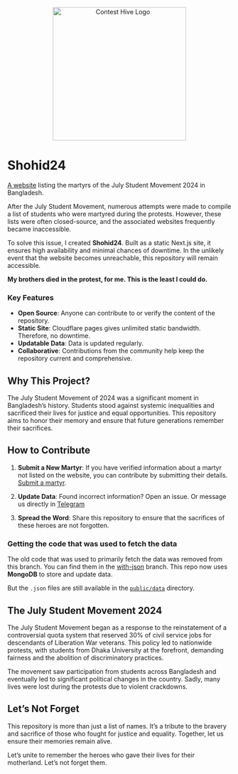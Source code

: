 <p align="center">
  <img width="300px" src="public/images/logo_landscape.png" alt="Contest Hive Logo">
</p>

# Shohid24

[A website](https://shohid24.pages.dev/) listing the martyrs of the July Student Movement 2024 in Bangladesh.

After the July Student Movement, numerous attempts were made to compile a list of students who were martyred during the protests. However, these lists were often closed-source, and the associated websites frequently became inaccessible.

To solve this issue, I created **Shohid24**. Built as a static Next.js site, it ensures high availability and minimal chances of downtime. In the unlikely event that the website becomes unreachable, this repository will remain accessible.

**My brothers died in the protest, for me. This is the least I could do.**

### Key Features

- **Open Source**: Anyone can contribute to or verify the content of the repository.
- **Static Site**: Cloudflare pages gives unlimited static bandwidth. Therefore, no downtime.
- **Updatable Data**: Data is updated regularly.
- **Collaborative**: Contributions from the community help keep the repository current and comprehensive.

## Why This Project?

The July Student Movement of 2024 was a significant moment in Bangladesh’s history. Students stood against systemic inequalities and sacrificed their lives for justice and equal opportunities. This repository aims to honor their memory and ensure that future generations remember their sacrifices.


## How to Contribute

1. **Submit a New Martyr**: If you have verified information about a martyr not listed on the website, you can contribute by submitting their details. [Submit a martyr](https://forms.gle/efEVqZEHHR4fZuyG7).

2. **Update Data**: Found incorrect information? Open an issue. Or message us directly in [Telegram](https://t.me/Shohid24Discussion/)

3. **Spread the Word**: Share this repository to ensure that the sacrifices of these heroes are not forgotten.

### Getting the code that was used to fetch the data

The old code that was used to primarily fetch the data was removed from this branch. You can find them in the [with-json](https://github.com/Shohid24/shohid24/tree/with-json/public/data) branch.
This repo now uses **MongoDB** to store and update data. 

But the `.json` files are still available in the [`public/data`](/public/data) directory.

## The July Student Movement 2024

The July Student Movement began as a response to the reinstatement of a controversial quota system that reserved 30% of civil service jobs for descendants of Liberation War veterans. This policy led to nationwide protests, with students from Dhaka University at the forefront, demanding fairness and the abolition of discriminatory practices.

The movement saw participation from students across Bangladesh and eventually led to significant political changes in the country. Sadly, many lives were lost during the protests due to violent crackdowns.

## Let’s Not Forget

This repository is more than just a list of names. It’s a tribute to the bravery and sacrifice of those who fought for justice and equality. Together, let us ensure their memories remain alive.

Let’s unite to remember the heroes who gave their lives for their motherland. Let’s not forget them.
